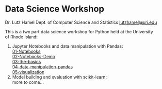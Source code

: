 # Data Science Workshop

Dr. Lutz Hamel
Dept. of Computer Science and Statistics
lutzhamel@uri.edu

This is a two part data science workshop for Python held at the University of Rhode Island:

1. Jupyter Notebooks and data manipulation with Pandas:<br>
   [01-Notebooks](01-Notebooks.pdf)<br>
   [02-Notebooks-Demo](02-Notebooks-Demo.ipynb)<br>
   [03-the-basics](03-the-basics.ipynb)<br>
   [04-data-manipulation-pandas](04-data-manipulation-pandas.ipynb)<br>
   [05-visualization](05-visualization.ipynb)
1. Model building and evaluation with scikit-learn:<br>
   more to come...
